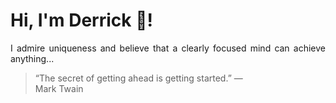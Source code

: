 # Hi, I'm Derrick 👋!
<p align="justify">I admire uniqueness and believe that a clearly focused mind can achieve anything...</p> 
<!-- #quote-start -->
<blockquote>&ldquo;The secret of getting ahead is getting started.&rdquo; &mdash; <footer>Mark Twain</footer></blockquote>
<!-- #quote-end -->
